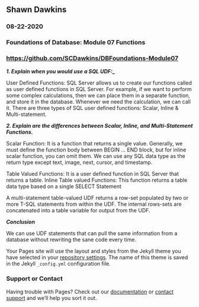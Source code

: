 ## Shawn Dawkins
### 08-22-2020
### Foundations of Database: Module 07 Functions
### https://github.com/SCDawkins/DBFoundations-Module07


***1.	Explain when you would use a SQL UDF:_***

User Defined Functions: SQL Server allows us to create our functions called as user defined functions in SQL Server. For example, if we want to perform some complex calculations, then we can place them in a separate function, and store it in the database. Whenever we need the calculation, we can call it. There are three types of SQL user defined functions: Scalar, Inline & Multi-statement.

***_2. Explain are the differences between Scalar, Inline, and Multi-Statement Functions._***

   Scalar Function: It is a function that returns a single value. Generally, we must define the function body between BEGIN … END block, but for inline scalar function, you can 
   omit them. We can use any SQL data type as the return type except text, image, next, cursor, and timestamp.

   Table Valued Functions: It is a user defined function in SQL Server that returns a table.
   Inline Table valued Functions: This function returns a table data type based on a single SELECT Statement

   A multi-statement table-valued UDF returns a row-set populated by two or more T-SQL statements from within the UDF.  The internal rows-sets are concatenated into a table 
   variable for output from the UDF. 

***_Conclusion_*** 

   We can use UDF statements that can pull the same information from a database without rewriting the sane code every time.



Your Pages site will use the layout and styles from the Jekyll theme you have selected in your [repository settings](https://github.com/SCDawkins/DBFoundations-Module07/settings). The name of this theme is saved in the Jekyll `_config.yml` configuration file.

### Support or Contact

Having trouble with Pages? Check out our [documentation](https://docs.github.com/categories/github-pages-basics/) or [contact support](https://github.com/contact) and we’ll help you sort it out.
